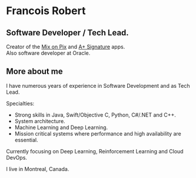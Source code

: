 # Francois Robert

## Software Developer / Tech Lead. 
Creator of the [Mix on Pix](https://apps.apple.com/us/app/mix-on-pix-text-on-photos/id633281586) and [A+ Signature](https://apps.apple.com/us/app/a-signature-lite/id423141311) apps.   
Also software developer at Oracle.

## More about me
I have numerous years of experience in Software Development and as Tech Lead.  

Specialties: 
- Strong skills in Java, Swift/Objective C, Python, C#/.NET and C++. 
- System architecture. 
- Machine Learning and Deep Learning.
- Mission critical systems where performance and high availability are essential.  

Currently focusing on Deep Learning, Reinforcement Learning and Cloud DevOps.  

I live in Montreal, Canada.
